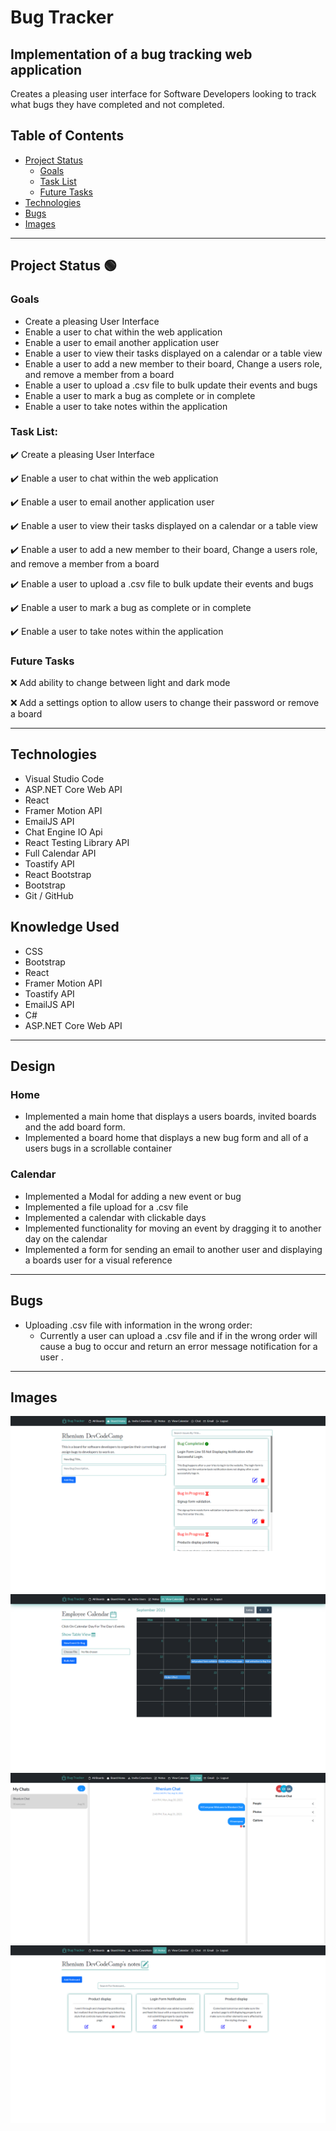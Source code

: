 # Bug Tracker
## Implementation of a bug tracking web application

Creates a pleasing user interface for Software Developers looking to track what bugs they have completed and not completed.

## Table of Contents
- [Project Status](#project-status)
   - [Goals](#goals)
   - [Task List](#task-list)
   - [Future Tasks](#future-tasks)
- [Technologies](#technologies)
- [Bugs](#bugs)
- [Images](#Images)

---
## Project Status :green_circle:
### Goals
- Create a pleasing User Interface
- Enable a user to chat within the web application
- Enable a user to email another application user
- Enable a user to view their tasks displayed on a calendar or a table view
- Enable a user to add a new member to their board, Change a users role, and remove a member from a board
- Enable a user to upload a .csv file to bulk update their events and bugs
- Enable a user to mark a bug as complete or in complete
- Enable a user to take notes within the application

### Task List: 
:heavy_check_mark: Create a pleasing User Interface 

:heavy_check_mark: Enable a user to chat within the web application

:heavy_check_mark: Enable a user to email another application user

:heavy_check_mark: Enable a user to view their tasks displayed on a calendar or a table view

:heavy_check_mark: Enable a user to add a new member to their board, Change a users role, and remove a member from a board

:heavy_check_mark: Enable a user to upload a .csv file to bulk update their events and bugs

:heavy_check_mark: Enable a user to mark a bug as complete or in complete

:heavy_check_mark: Enable a user to take notes within the application

<!--- 
Emojis for the Task List:
DONE =      :heavy_check_mark:
NOT DONE =  :x:
WIP =       :recycle:
BUGGED =    :warning:
 --->

### Future Tasks  
:x: Add ability to change between light and dark mode 

:x: Add a settings option to allow users to change their password or remove a board

---
## Technologies
- Visual Studio Code
- ASP.NET Core Web API
- React
- Framer Motion API
- EmailJS API
- Chat Engine IO Api
- React Testing Library API
- Full Calendar API
- Toastify API
- React Bootstrap
- Bootstrap
- Git / GitHub

## Knowledge Used
- CSS
- Bootstrap
- React
- Framer Motion API
- Toastify API
- EmailJS API
- C#
- ASP.NET Core Web API

---
## Design
### Home
- Implemented a main home that displays a users boards, invited boards and the add board form.
- Implemented a board home that displays a new bug form and all of a users bugs in a scrollable container
### Calendar
- Implemented a Modal for adding a new event or bug
- Implemented a file upload for a .csv file
- Implemented a calendar with clickable days
- Implemented functionality for moving an event by dragging it to another day on the calendar
- Implemented a form for sending an email to another user and displaying a boards user for a visual reference

---
## Bugs
- Uploading .csv file with information in the wrong order:
   - Currently a user can upload a .csv file and if in the wrong order will cause a bug to occur and return an error message notification for a user .

---
## Images
![](src/Images/BoardHome.PNG)
![](src/Images/FullCalendar.PNG)
![](src/Images/Chat.PNG)
![](src/Images/Notes.PNG)
